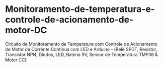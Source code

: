 # Monitoramento-de-temperatura-e-controle-de-acionamento-de-motor-DC
Circuito de Monitoramento de Temperatura com Controle de Acionamento de Motor de Corrente Contínua com LED e Arduino - [Relé SPDT, Resistor, Transistor NPN, Diodos, LED, Bateria 9V, Sensor de Temperatura TMP36 &amp; Motor CC]
